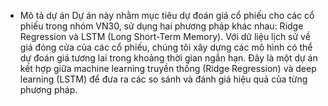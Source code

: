 - Mô tả dự án
Dự án này nhằm mục tiêu dự đoán giá cổ phiếu cho các cổ phiếu trong nhóm VN30, sử dụng hai phương pháp khác nhau: Ridge Regression và LSTM (Long Short-Term Memory). Với dữ liệu lịch sử về giá đóng cửa của các cổ phiếu, chúng tôi xây dựng các mô hình có thể dự đoán giá tương lai trong khoảng thời gian ngắn hạn. Đây là một dự án kết hợp giữa machine learning truyền thống (Ridge Regression) và deep learning (LSTM) để đưa ra các so sánh và đánh giá hiệu quả của từng phương pháp.
